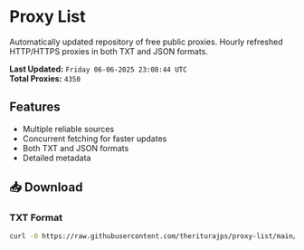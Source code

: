 # Proxy List

Automatically updated repository of free public proxies. Hourly refreshed HTTP/HTTPS proxies in both TXT and JSON formats.

**Last Updated:** `Friday 06-06-2025 23:08:44 UTC`  
**Total Proxies:** `4350`

## Features
- Multiple reliable sources
- Concurrent fetching for faster updates
- Both TXT and JSON formats
- Detailed metadata

## 📥 Download

### TXT Format
```bash
curl -O https://raw.githubusercontent.com/theriturajps/proxy-list/main/proxies.txt